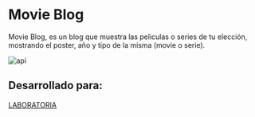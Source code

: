 # Movie Blog


Movie Blog, es un blog que muestra las peliculas o series de tu elección, mostrando el poster, año y tipo de la misma (movie o serie).


![api](https://user-images.githubusercontent.com/39931836/49188523-b080a200-f330-11e8-82c6-17a34e4b33ae.png)



## Desarrollado para:
[LABORATORIA](http://www.laboratoria.la/)


